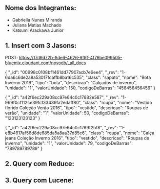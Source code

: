 ## Nome dos Integrantes:
- Gabriella Nunes Miranda
- Juliana Matias Machado
- Katsumi Arackawa Junior

## 1. Insert com 3 Jasons:

POST: https://17d9d72b-8de6-4626-9f9f-4f79be099505-bluemix.cloudant.com/novodb/_all_docs

{
  "_id": "00998c0108bf1461dd77907acb7e6ee4",
  "_rev": "1-6da6c6de2a8a53017fcaffb8ba16c535",
  "class": "sapato",
  "nome": "Bota Inverno 2016",
  "tipo": "bota",
  "descricao": "Calçados de inverno",
  "unidade": "1",
  "valorUnidade": 150,
  "codigoDeBarras": "456456456456"
}

{
  "_id": "a42f6ec229a08cc97e64c0c17682e587",
  "_rev": "1-969f0cf112ce39fc133439fa2edaff80",
  "class": "roupa",
  "nome": "Vestido florido Coleção Verão 2016",
  "tipo": "vestido",
  "descricao": "Roupas de verão",
  "unidade": "1",
  "valorUnidade": 50,
  "codigoDeBarras": "123123123123"
}

{
  "_id": "a42f6ec229a08cc97e64c0c1769f2bf8",
  "_rev": "1-e8b4917af56d8de685da5a8aa37d85c6",
  "class": "roupa",
  "nome": "Calça jeans Coleção Inverno 2016",
  "tipo": "vestido",
  "descricao": "Roupas de inverno",
  "unidade": "1",
  "valorUnidade": 79,
  "codigoDeBarras": "789789789789"
}

## 2. Query com Reduce:



## 3. Query com Lucene:

